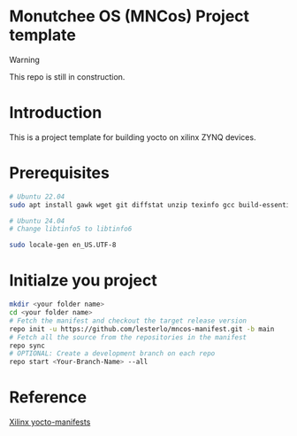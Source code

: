 # Monutchee OS (MNCos) Project template

> [!WARNING]  
> This repo is still in construction.

# Introduction

This is a project template for building yocto on xilinx ZYNQ devices.

# Prerequisites

```bash
# Ubuntu 22.04
sudo apt install gawk wget git diffstat unzip texinfo gcc build-essential chrpath socat cpio python3 python3-pip python3-pexpect xz-utils debianutils iputils-ping python3-git python3-jinja2 python3-subunit zstd liblz4-tool file locales libacl1 libtinfo5 repo 

# Ubuntu 24.04
# Change libtinfo5 to libtinfo6

sudo locale-gen en_US.UTF-8
```

# Initialze you project

```bash
mkdir <your folder name>
cd <your folder name>
# Fetch the manifest and checkout the target release version
repo init -u https://github.com/lesterlo/mncos-manifest.git -b main
# Fetch all the source from the repositories in the manifest
repo sync
# OPTIONAL: Create a development branch on each repo
repo start <Your-Branch-Name> --all
```

# Reference
[Xilinx yocto-manifests](https://github.com/Xilinx/yocto-manifests)